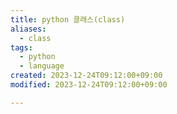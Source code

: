 ```yaml
---
title: python 클래스(class)
aliases:
  - class
tags:
  - python
  - language
created: 2023-12-24T09:12:00+09:00
modified: 2023-12-24T09:12:00+09:00

---
```



